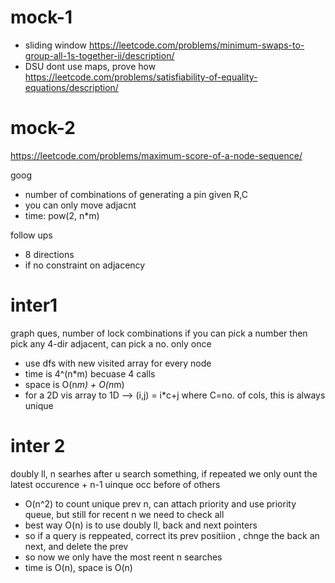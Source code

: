 # mock-1
- sliding window
https://leetcode.com/problems/minimum-swaps-to-group-all-1s-together-ii/description/
- DSU dont use maps, prove how
https://leetcode.com/problems/satisfiability-of-equality-equations/description/

# mock-2
https://leetcode.com/problems/maximum-score-of-a-node-sequence/

goog
- number of combinations of generating a pin given R,C
- you can only move adjacnt
- time: pow(2, n*m)

follow ups
- 8 directions
- if no constraint on adjacency

# inter1
graph ques, number of lock combinations if you can pick a number then pick any 4-dir adjacent, can pick a no. only once
- use dfs with new visited array for every node
- time is 4^(n*m) becuase 4 calls
- space is O(n*m) + O(n*m)
- for a 2D vis array to 1D --> (i,j) = i*c+j where C=no. of cols, this is always unique

# inter 2
doubly ll, n searhes after u search something, if repeated we only ount the latest occurence  + n-1 uinque occ before of others
- O(n^2) to count unique  prev n, can attach priority and use priority queue, but still for recent n we need to check all
- best way O(n) is to use doubly ll, back and next pointers
- so if a query is reppeated, correct its prev positiion , chnge the back an next, and delete the prev
- so now we only have the most reent n searches
- time is O(n), space is O(n)
